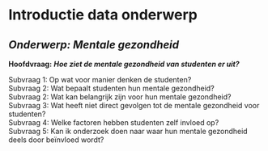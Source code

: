# Introductie data onderwerp

## _**Onderwerp: Mentale gezondheid**_

**Hoofdvraag:** _**Hoe ziet de mentale gezondheid van studenten er uit?**_ 

Subvraag 1: Op wat voor manier denken de studenten?  
Subvraag 2: Wat bepaalt studenten hun mentale gezondheid?  
Subvraag 2: Wat kan belangrijk zijn voor hun mentale gezondheid?  
Subvraag 3: Wat heeft niet direct gevolgen tot de mentale gezondheid voor studenten?  
Subvraag 4: Welke factoren hebben studenten zelf invloed op?  
Subvraag 5: Kan ik onderzoek doen naar waar hun mentale gezondheid deels door beïnvloed wordt? 

